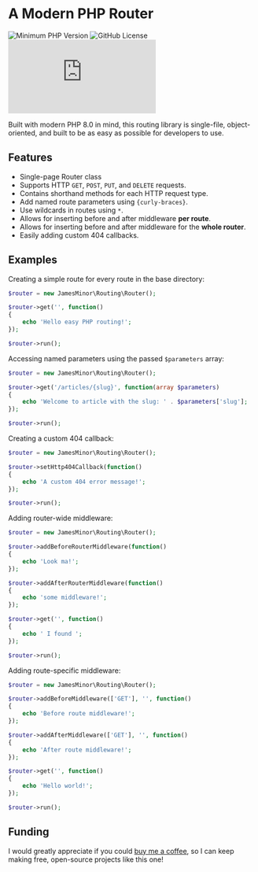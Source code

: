 # A Modern PHP Router

![[Minimum PHP Version](https://www.php.net)](https://img.shields.io/badge/PHP->%3D8.0-9cf)
![GitHub License](https://img.shields.io/github/license/james-minor/php-router)
![Router File Size](https://img.shields.io/github/size/james-minor/php-router/src/Router.php)

Built with modern PHP 8.0 in mind, this routing library is single-file, 
object-oriented, and built to be as easy as possible for developers to use.

## Features

- Single-page Router class
- Supports HTTP `GET`, `POST`, `PUT`, and `DELETE` requests.
- Contains shorthand methods for each HTTP request type.
- Add named route parameters using `{curly-braces}`.
- Use wildcards in routes using `*`.
- Allows for inserting before and after middleware **per route**.
- Allows for inserting before and after middleware for the **whole router**.
- Easily adding custom 404 callbacks.

## Examples

Creating a simple route for every route in the base directory:
```php
$router = new JamesMinor\Routing\Router();

$router->get('', function()
{
    echo 'Hello easy PHP routing!';
});

$router->run();
```

Accessing named parameters using the passed `$parameters` array:
```php
$router = new JamesMinor\Routing\Router();

$router->get('/articles/{slug}', function(array $parameters)
{
    echo 'Welcome to article with the slug: ' . $parameters['slug'];
});

$router->run();
```

Creating a custom 404 callback:
```php
$router = new JamesMinor\Routing\Router();

$router->setHttp404Callback(function()
{
    echo 'A custom 404 error message!';
});

$router->run();
```

Adding router-wide middleware:
```php
$router = new JamesMinor\Routing\Router();

$router->addBeforeRouterMiddleware(function()
{
    echo 'Look ma!';
});

$router->addAfterRouterMiddleware(function()
{
    echo 'some middleware!';
});

$router->get('', function()
{
    echo ' I found ';
});

$router->run();
```

Adding route-specific middleware:
```php
$router = new JamesMinor\Routing\Router();

$router->addBeforeMiddleware(['GET'], '', function()
{
    echo 'Before route middleware!';
});

$router->addAfterMiddleware(['GET'], '', function()
{
    echo 'After route middleware!';
});

$router->get('', function()
{
    echo 'Hello world!';
});

$router->run();
```

## Funding

I would greatly appreciate if you could [buy me a coffee](https://www.buymeacoffee.com/jamesminor), 
so I can keep making free, open-source projects like this one!
